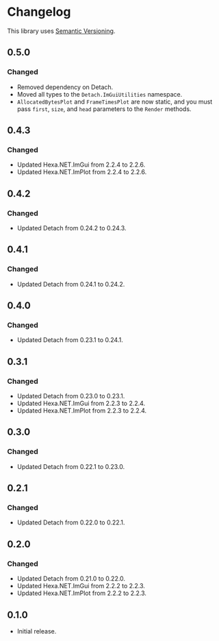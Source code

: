 ﻿# Changelog

This library uses [Semantic Versioning](https://semver.org/spec/v2.0.0.html).

## 0.5.0

### Changed

- Removed dependency on Detach.
- Moved all types to the `Detach.ImGuiUtilities` namespace.
- `AllocatedBytesPlot` and `FrameTimesPlot` are now static, and you must pass `first`, `size`, and `head` parameters to the `Render` methods.

## 0.4.3

### Changed

- Updated Hexa.NET.ImGui from 2.2.4 to 2.2.6.
- Updated Hexa.NET.ImPlot from 2.2.4 to 2.2.6.

## 0.4.2

### Changed

- Updated Detach from 0.24.2 to 0.24.3.

## 0.4.1

### Changed

- Updated Detach from 0.24.1 to 0.24.2.

## 0.4.0

### Changed

- Updated Detach from 0.23.1 to 0.24.1.

## 0.3.1

### Changed

- Updated Detach from 0.23.0 to 0.23.1.
- Updated Hexa.NET.ImGui from 2.2.3 to 2.2.4.
- Updated Hexa.NET.ImPlot from 2.2.3 to 2.2.4.

## 0.3.0

### Changed

- Updated Detach from 0.22.1 to 0.23.0.

## 0.2.1

### Changed

- Updated Detach from 0.22.0 to 0.22.1.

## 0.2.0

### Changed

- Updated Detach from 0.21.0 to 0.22.0.
- Updated Hexa.NET.ImGui from 2.2.2 to 2.2.3.
- Updated Hexa.NET.ImPlot from 2.2.2 to 2.2.3.

## 0.1.0

- Initial release.
